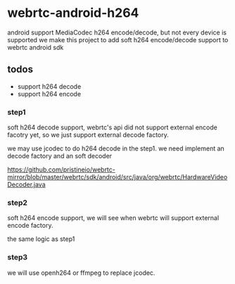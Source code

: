 # webrtc-android-h264

android support MediaCodec h264 encode/decode, but not every device is supported
we make this project to add soft h264 encode/decode support to webrtc android sdk



## todos


- support h264 decode 
- support h264 encode 



### step1 

soft h264 decode support, webrtc's api did not support external encode facotry yet, so we just support external decode factory.

we may use jcodec to do h264 decode in the step1.  we need implement an decode factory and an soft decoder

https://github.com/pristineio/webrtc-mirror/blob/master/webrtc/sdk/android/src/java/org/webrtc/HardwareVideoDecoder.java


### step2 

soft h264 encode support, we will see when webrtc will support external encode factory. 

the same logic as step1


### step3 

we will use openh264 or ffmpeg to replace jcodec.




